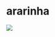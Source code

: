# ararinha

![](C:\Users\ricar\OneDrive\Documentos\Ricardo\Ararinha\_0ac7bb02-d409-450d-8204-e8a28e0099ea.jpg)